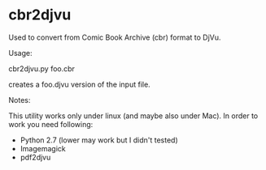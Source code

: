 # cbr2djvu
Used to convert from Comic Book Archive (cbr) format to DjVu. 

Usage:

cbr2djvu.py foo.cbr

creates a foo.djvu version of the input file.

Notes:

This utility works only under linux (and maybe also under Mac).
In order to work you need following: 

* Python 2.7 (lower may work but I didn't tested)
* Imagemagick
* pdf2djvu

